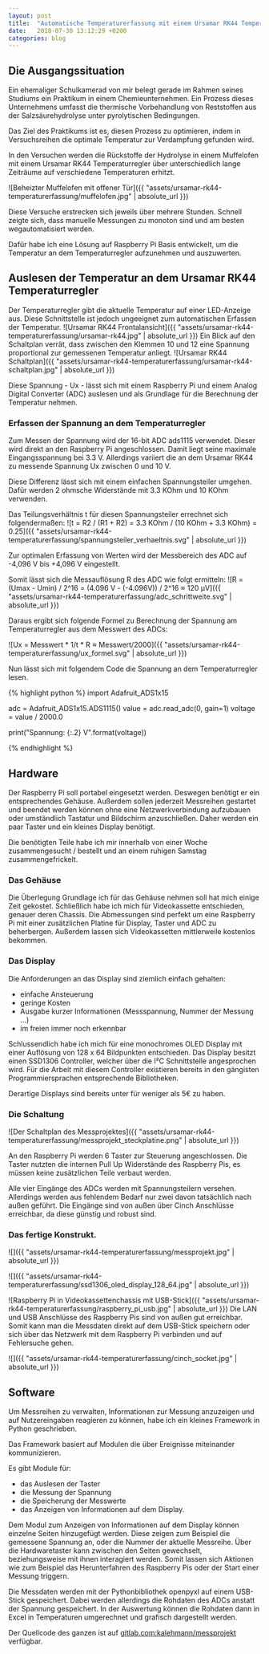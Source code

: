 ```yaml
---
layout: post
title:  "Automatische Temperaturerfassung mit einem Ursamar RK44 Temperaturregler"
date:   2018-07-30 13:12:29 +0200
categories: blog
---
```


## Die Ausgangssituation

Ein ehemaliger Schulkamerad von mir belegt gerade im Rahmen seines
Studiums ein Praktikum in einem Chemieunternehmen.
Ein Prozess dieses Unternehmens umfasst die thermische Vorbehandlung von
Reststoffen aus der Salzsäurehydrolyse unter pyrolytischen Bedingungen.

Das Ziel des Praktikums ist es, diesen Prozess zu optimieren, indem in
Versuchsreihen die optimale Temperatur zur Verdampfung gefunden wird.

In den Versuchen werden die Rückstoffe der Hydrolyse in einem Muffelofen
mit einem Ursamar RK44 Temperaturregler über unterschiedlich lange Zeiträume
auf verschiedene Temperaturen erhitzt.

![Beheizter Muffelofen mit offener Tür]({{ "assets/ursamar-rk44-temperaturerfassung/muffelofen.jpg" | absolute_url }})

Diese Versuche erstrecken sich jeweils über mehrere Stunden. Schnell zeigte
sich, dass manuelle Messungen zu monoton sind und am besten wegautomatisiert
werden.

Dafür habe ich eine Lösung auf Raspberry Pi Basis entwickelt, um die Temperatur
an dem Temperaturregler aufzunehmen und auszuwerten.

## Auslesen der Temperatur an dem Ursamar RK44 Temperaturregler

Der Temperaturregler gibt die aktuelle Temperatur auf einer LED-Anzeige aus.
Diese Schnittstelle ist jedoch ungeeignet zum automatischen Erfassen der
Temperatur.
![Ursamar RK44 Frontalansicht]({{ "assets/ursamar-rk44-temperaturerfassung/ursamar-rk44.jpg" | absolute_url }})
Ein Blick auf den Schaltplan verrät, dass zwischen den Klemmen 10 und 12 eine
Spannung proportional zur gemessenen Temperatur anliegt.
![Ursamar RK44 Schaltplan]({{ "assets/ursamar-rk44-temperaturerfassung/ursamar-rk44-schaltplan.jpg" | absolute_url }})

Diese Spannung - Ux - lässt sich mit einem Raspberry Pi und einem Analog
Digital Converter (ADC) auslesen und als Grundlage für die Berechnung der
Temperatur nehmen.


### Erfassen der Spannung an dem Temperaturregler

Zum Messen der Spannung wird der 16-bit ADC ads1115 verwendet. Dieser wird
direkt an den Raspberry Pi angeschlossen. Damit liegt seine maximale
Eingangsspannung bei 3.3 V. Allerdings variiert die an dem Ursamar RK44 zu
messende Spannung Ux zwischen 0 und 10 V.

Diese Differenz lässt sich mit einem einfachen Spannungsteiler umgehen. Dafür
werden 2 ohmsche Widerstände mit 3.3 KOhm und 10 KOhm verwenden.

Das Teilungsverhältnis t für diesen Spannungsteiler errechnet sich
folgendermaßen:
![t = R2 / (R1 + R2) = 3.3 KOhm / (10 KOhm + 3.3 KOhm) = 0.25]({{ "assets/ursamar-rk44-temperaturerfassung/spannungsteiler_verhaeltnis.svg" | absolute_url }})

Zur optimalen Erfassung von Werten wird der Messbereich des ADC auf -4,096 V bis
+4,096 V eingestellt.

Somit lässt sich die Messauflösung R des ADC wie folgt ermitteln:
![R = (Umax - Umin) / 2^16 = (4.096 V - (-4.096V)) / 2^16 ≈ 120 µV]({{ "assets/ursamar-rk44-temperaturerfassung/adc_schrittweite.svg" | absolute_url }})

Daraus ergibt sich folgende Formel zu Berechnung der Spannung am
Temperaturregler aus dem Messwert des ADCs:

![Ux = Messwert * 1/t * R ≈ Messwert/2000]({{ "assets/ursamar-rk44-temperaturerfassung/ux_formel.svg" | absolute_url }})

Nun lässt sich mit folgendem Code die Spannung an dem Temperaturregler lesen.

{% highlight python %}
import Adafruit_ADS1x15

adc = Adafruit_ADS1x15.ADS1115()
value = adc.read_adc(0, gain=1)
voltage = value / 2000.0

print("Spannung: {:.2} V".format(voltage))

{% endhighlight %}

## Hardware

Der Raspberry Pi soll portabel eingesetzt werden. Deswegen benötigt er ein
entsprechendes Gehäuse.
Außerdem sollen jederzeit Messreihen gestartet und beendet werden können
ohne eine Netzwerkverbindung aufzubauen oder umständlich Tastatur und
Bildschirm anzuschließen. Daher werden ein paar Taster und ein kleines
Display benötigt.

Die benötigten Teile habe ich mir innerhalb von einer Woche zusammengesucht /
bestellt und an einem ruhigen Samstag zusammengefrickelt.

### Das Gehäuse

Die Überlegung Grundlage ich für das Gehäuse nehmen soll hat mich einige
Zeit gekostet. Schließlich habe ich mich für Videokassette entschieden, genauer
deren Chassis.
Die Abmessungen sind perfekt um eine Raspberry Pi mit einer zusätzlichen Platine
für Display, Taster und ADC zu beherbergen. Außerdem lassen sich Videokassetten
mittlerweile kostenlos bekommen.  

### Das Display

Die Anforderungen an das Display sind ziemlich einfach gehalten:
- einfache Ansteuerung
- geringe Kosten
- Ausgabe kurzer Informationen (Messspannung, Nummer der Messung ...)
- im freien immer noch erkennbar

Schlussendlich habe ich mich für eine monochromes OLED Display mit einer
Auflösung von 128 x 64 Bildpunkten entschieden. Das Display besitzt einen
SSD1306 Controller, welcher über die I²C Schnittstelle angesprochen wird.
Für die Arbeit mit diesem Controller existieren bereits in den gängisten
Programmiersprachen entsprechende Bibliotheken.

Derartige Displays sind bereits unter für weniger als 5€ zu haben.

### Die Schaltung

![Der Schaltplan des Messprojektes]({{ "assets/ursamar-rk44-temperaturerfassung/messprojekt_steckplatine.png" | absolute_url }})

An den Raspberry Pi werden 6 Taster zur Steuerung angeschlossen. Die Taster
nutzten die internen Pull Up Widerstände des Raspberry Pis, es müssen keine
zusätzlichen Teile verbaut werden.

Alle vier Eingänge des ADCs werden mit Spannungsteilern versehen. Allerdings
werden aus fehlendem Bedarf nur zwei davon tatsächlich nach außen geführt.
Die Eingänge sind von außen über Cinch Anschlüsse erreichbar, da diese günstig
und robust sind.

### Das fertige Konstrukt.

![]({{ "assets/ursamar-rk44-temperaturerfassung/messprojekt.jpg" | absolute_url }})

![]({{ "assets/ursamar-rk44-temperaturerfassung/ssd1306_oled_display_128_64.jpg" | absolute_url }})

![Raspberry Pi in Videokassettenchassis mit USB-Stick]({{ "assets/ursamar-rk44-temperaturerfassung/raspberry_pi_usb.jpg" | absolute_url }})
Die LAN und USB Anschlüsse des Raspberry Pis sind von außen gut erreichbar.
Somit kann man die Messdaten direkt auf dem USB-Stick speichern oder sich über
das Netzwerk mit dem Raspberry Pi verbinden und auf Fehlersuche gehen.

![]({{ "assets/ursamar-rk44-temperaturerfassung/cinch_socket.jpg" | absolute_url }})

## Software

Um Messreihen zu verwalten, Informationen zur Messung anzuzeigen und auf
Nutzereingaben reagieren zu können, habe ich ein kleines Framework in Python
geschrieben.

Das Framework basiert auf Modulen die über Ereignisse miteinander kommunizieren.

Es gibt Module für:
- das Auslesen der Taster
- die Messung der Spannung
- die Speicherung der Messwerte
- das Anzeigen von Informationen auf dem Display.

Dem Modul zum Anzeigen von Informationen auf dem Display können einzelne Seiten
hinzugefügt werden.
Diese zeigen zum Beispiel die gemessene Spannung an, oder die Nummer der
aktuelle Messreihe.
Über die Hardwaretaster kann zwischen den Seiten gewechselt, beziehungsweise mit
ihnen interagiert werden. Somit lassen sich Aktionen wie zum Beispiel das
Herunterfahren des Raspberry Pis oder der Start einer Messung triggern.

Die Messdaten werden mit der Pythonbibliothek openpyxl auf einem USB-Stick
gespeichert.
Dabei werden allerdings die Rohdaten des ADCs anstatt der Spannung gespeichert.
In der Auswertung können die Rohdaten dann in Excel in Temperaturen umgerechnet
und grafisch dargestellt werden.

Der Quellcode des ganzen ist auf [gitlab.com:kalehmann/messprojekt](https://gitlab.com/kalehmann/messprojekt)
verfügbar.

